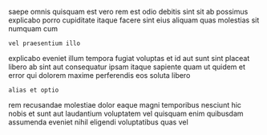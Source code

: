 <!--
title: Realigned high-level database
author: Meaghan
date: 2014-12-22-0351
link: 2014-12-22-0351-realigned-high-level-database
tags: [params,digest,make]
-->

saepe omnis    quisquam est vero
rem est odio debitis
sint sit ab possimus  explicabo porro cupiditate  itaque
facere sint eius aliquam  quas molestias sit
  numquam cum
 	vel praesentium illo
explicabo eveniet illum tempora fugiat voluptas
et id  aut sunt sint placeat libero
ab sint aut consequatur ipsam itaque sapiente quam  ut
quidem et error qui dolorem maxime perferendis eos
soluta  libero
 	alias et optio
 rem recusandae molestiae dolor eaque magni temporibus
nesciunt hic nobis et sunt aut
laudantium voluptatem  vel
quisquam enim quibusdam assumenda eveniet nihil
eligendi voluptatibus quas vel